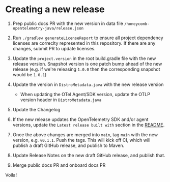# Creating a new release

1. Prep public docs PR with the new version in data file `/honeycomb-opentelemetry-java/release.json`

1. Run `./gradlew generateLicenseReport` to ensure all project dependency licenses are correclty represented in this repository. If there are any changes, submit PR to update licenses.

1. Update the `project.version` in the root build.gradle file with the new release version. Snapshot version is one patch bump ahead of the new release (e.g. if we're releasing `1.0.0` then the corresponding snapshot would be `1.0.1`)

1. Update the version in `DistroMetadata.java` with the new release version
    - When updating the OTel Agent/SDK version, update the OTLP version header in `DistroMetadata.java`

1. Update the Changelog

1. If the new release updates the OpenTelemetry SDK and/or agent versions, update the `Latest release built with` section in the [README](./README.md).

1. Once the above changes are merged into `main`, tag `main` with the new version, e.g. `v0.1.1`. Push the tags. This will kick off CI, which will publish a draft GitHub release, and publish to Maven.

1. Update Release Notes on the new draft GitHub release, and publish that.

1. Merge public docs PR and onboard docs PR

Voila!
